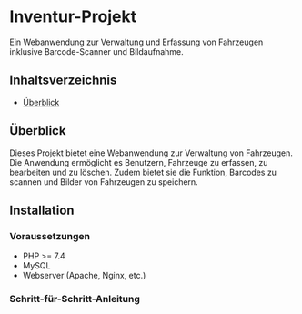 # Inventur-Projekt

Ein Webanwendung zur Verwaltung und Erfassung von Fahrzeugen inklusive Barcode-Scanner und Bildaufnahme.

## Inhaltsverzeichnis

- [Überblick](#überblick)

## Überblick

Dieses Projekt bietet eine Webanwendung zur Verwaltung von Fahrzeugen. Die Anwendung ermöglicht es Benutzern, Fahrzeuge zu erfassen, zu bearbeiten und zu löschen. Zudem bietet sie die Funktion, Barcodes zu scannen und Bilder von Fahrzeugen zu speichern.

## Installation

### Voraussetzungen

- PHP >= 7.4
- MySQL
- Webserver (Apache, Nginx, etc.)

### Schritt-für-Schritt-Anleitung